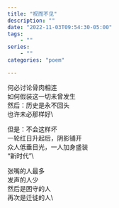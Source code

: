 ```yaml
---
title: "视而不见"
description: ""
date: "2022-11-03T09:54:30-05:00"
tags: 
    - ""
series: 
    - ""
categories: "poem"

---
```

何必讨论骨肉相连\
如何假装这一切未曾发生\
然后：历史是永不回头\
也许未必那样好\

但是：不会这样坏\
一轮红日升起后，阴影铺开\
众人低垂目光，一人加身盛装\
“新时代”\

张嘴的人最多\
发声的人少\
然后是困守的人\
再次是迁徙的人\
